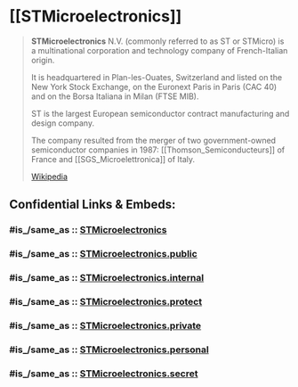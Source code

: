 
# [[STMicroelectronics]] 


> **STMicroelectronics** N.V. (commonly referred to as ST or STMicro) 
> is a multinational corporation and technology company of French-Italian origin. 
> 
> It is headquartered in Plan-les-Ouates, Switzerland 
> and listed on the New York Stock Exchange, on the Euronext Paris in Paris (CAC 40) 
> and on the Borsa Italiana in Milan (FTSE MIB). 
> 
> ST is the largest European semiconductor  contract manufacturing and design company. 
> 
> The company resulted from the 
> merger of two government-owned semiconductor companies in 1987: 
> [[Thomson_Semiconducteurs]] of France and 
> [[SGS_Microelettronica]] of Italy.
>
> [Wikipedia](https://en.wikipedia.org/wiki/STMicroelectronics)


## Confidential Links & Embeds: 

### #is_/same_as :: [STMicroelectronics](STMicroelectronics.md) 

### #is_/same_as :: [STMicroelectronics.public](/_public/Society/Economics/Business/Business-Entity/IT~Company/Semiconductor-Industry/STMicroelectronics.public.md) 

### #is_/same_as :: [STMicroelectronics.internal](/_internal/Society/Economics/Business/Business-Entity/IT~Company/Semiconductor-Industry/STMicroelectronics.internal.md) 

### #is_/same_as :: [STMicroelectronics.protect](/_protect/Society/Economics/Business/Business-Entity/IT~Company/Semiconductor-Industry/STMicroelectronics.protect.md) 

### #is_/same_as :: [STMicroelectronics.private](/_private/Society/Economics/Business/Business-Entity/IT~Company/Semiconductor-Industry/STMicroelectronics.private.md) 

### #is_/same_as :: [STMicroelectronics.personal](/_personal/Society/Economics/Business/Business-Entity/IT~Company/Semiconductor-Industry/STMicroelectronics.personal.md) 

### #is_/same_as :: [STMicroelectronics.secret](/_secret/Society/Economics/Business/Business-Entity/IT~Company/Semiconductor-Industry/STMicroelectronics.secret.md)

